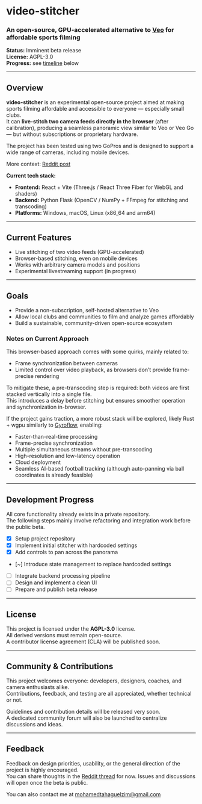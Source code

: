 # video-stitcher  
### An open-source, GPU-accelerated alternative to [Veo](https://www.veo.co/) for affordable sports filming

**Status:** Imminent beta release  
**License:** AGPL-3.0  
**Progress:** see [timeline](#development-progress) below

---

## Overview

**video-stitcher** is an experimental open-source project aimed at making sports filming affordable and accessible to everyone — especially small clubs.  
It can **live-stitch two camera feeds directly in the browser** (after calibration), producing a seamless panoramic view similar to Veo or Veo Go — but without subscriptions or proprietary hardware.

The project has been tested using two GoPros and is designed to support a wide range of cameras, including mobile devices.

More context: [Reddit post](https://www.reddit.com/r/VeoCamera/comments/1nr0ic7/how_would_you_design_your_veo/)

**Current tech stack:**  
- **Frontend:** React + Vite (Three.js / React Three Fiber for WebGL and shaders)  
- **Backend:** Python Flask (OpenCV / NumPy + FFmpeg for stitching and transcoding)  
- **Platforms:** Windows, macOS, Linux (x86_64 and arm64)

---

## Current Features

- Live stitching of two video feeds (GPU-accelerated)  
- Browser-based stitching, even on mobile devices  
- Works with arbitrary camera models and positions  
- Experimental livestreaming support (in progress)

---

## Goals

- Provide a non-subscription, self-hosted alternative to Veo  
- Allow local clubs and communities to film and analyze games affordably  
- Build a sustainable, community-driven open-source ecosystem  

### Notes on Current Approach


This browser-based approach comes with some quirks, mainly related to:

- Frame synchronization between cameras  
- Limited control over video playback, as browsers don’t provide frame-precise rendering  

To mitigate these, a pre-transcoding step is required: both videos are first stacked vertically into a single file.  
This introduces a delay before stitching but ensures smoother operation and synchronization in-browser.

If the project gains traction, a more robust stack will be explored, likely Rust + wgpu similarly to [Gyroflow](https://github.com/gyroflow/gyroflow),  enabling:

- Faster-than-real-time processing  
- Frame-precise synchronization  
- Multiple simultaneous streams without pre-transcoding  
- High-resolution and low-latency operation  
- Cloud deployment  
- Seamless AI-based football tracking (although auto-panning via ball coordinates is already feasible)


---

## Development Progress

All core functionality already exists in a private repository.  
The following steps mainly involve refactoring and integration work before the public beta.

- [x] Setup project repository  
- [x] Implement initial stitcher with hardcoded settings  
- [x] Add controls to pan across the panorama  
- [~] Introduce state management to replace hardcoded settings  
- [ ] Integrate backend processing pipeline  
- [ ] Design and implement a clean UI  
- [ ] Prepare and publish beta release  

---

## License

This project is licensed under the **AGPL-3.0** license.  
All derived versions must remain open-source.  
A contributor license agreement (CLA) will be published soon.

---

## Community & Contributions

This project welcomes everyone: developers, designers, coaches, and camera enthusiasts alike.  
Contributions, feedback, and testing are all appreciated, whether technical or not.

Guidelines and contribution details will be released very soon.  
A dedicated community forum will also be launched to centralize discussions and ideas.

---

## Feedback

Feedback on design priorities, usability, or the general direction of the project is highly encouraged.  
You can share thoughts in the [Reddit thread](https://www.reddit.com/r/VeoCamera/comments/1nr0ic7/how_would_you_design_your_veo/) for now. Issues and discussions will open once the beta is public.

You can also contact me at mohamedtahaguelzim@gmail.com
